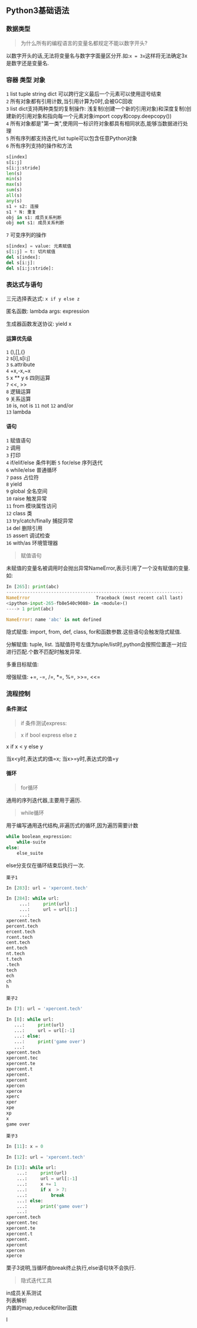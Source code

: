 ## Python3基础语法

### 数据类型

> 为什么所有的编程语言的变量名都规定不能以数字开头?

以数字开头的话,无法将变量名与数字字面量区分开.如:`x = 3x`这样将无法确定3x是数字还是变量名.

### 容器 类型 对象

`1` list tuple string dict 可以跨行定义最后一个元素可以使用逗号结束  
`2` 所有对象都有引用计数,当引用计算为0时,会被GC回收  
`3` list dict支持两种类型的复制操作: 浅复制(创建一个新的引用对象)和深度复制(创建新的引用对象和指向每一个元素对象import copy和copy.deepcopy())  
`4` 所有对象都是"第一类",使用同一标识符对象都具有相同状态,能够当数据进行处理  
`5` 所有序列都支持迭代,list tuple可以包含任意Python对象  
`6` 所有序列支持的操作和方法

```python
s[index]
s[i:j]
s[i:j:stride]
len(s)
min(s)
max(s)
sum(s)
all(s)
any(s)
s1 + s2: 连接
s1 * N: 重复
obj in s1: 成员关系判断
obj not s1: 成员关系判断
```

`7` 可变序列的操作

```python
s[index] = value: 元素赋值
s[1:j] = t: 切片赋值
del s[index]: 
del s[i:j]: 
del s[i:j:stride]: 

```

### 表达式与语句

三元选择表达式: `x if y else z`

匿名函数: lambda args: expression

生成器函数发送协议: yield x 

#### 运算优先级

`1` (),[],{}  
`2` s[i],s[i:j]  
`3` s.attribute  
`4` +x,-x,~x  
`5` x ** y 
`6` 四则运算  
`7` <<, >>  
`8` 逻辑运算  
`9` 关系运算  
`10` is, not is
`11` not
`12` and/or  
`13` lambda

#### 语句

`1` 赋值语句  
`2` 调用  
`3` 打印  
`4` if/elif/else 条件判断
`5` for/else 序列迭代  
`6` while/else 普通循环  
`7` pass 占位符  
`8` yield  
`9` global 全名空间   
`10` raise 触发异常  
`11` from 模块属性访问  
`12` class 类  
`13` try/catch/finally 捕捉异常  
`14` del 删除引用   
`15` assert 调试检查  
`16` with/as 环境管理器

> 赋值语句

未赋值的变量名被调用时会抛出异常NameError,表示引用了一个没有赋值的变量.如:

```python
In [265]: print(abc)
-------------------------------------------------------------------
NameError                         Traceback (most recent call last)
<ipython-input-265-fb8e540c9088> in <module>()
----> 1 print(abc)

NameError: name 'abc' is not defined
```
隐式赋值: import, from, def, class, for和函数参数.这些语句会触发隐式赋值.

分解赋值: tuple, list. 当赋值符号左值为tuple/list时,python会按照位置逐一对应进行匹配.个数不匹配时触发异常.

多重目标赋值:

增强赋值: +=, -=, /=, *=, %=, >>=, <<=

### 流程控制 

#### 条件测试

> if 条件测试express:

> x if bool express else z

x if x < y else y

当x<y时,表达式的值=x; 当x>=y时,表达式的值=y

#### 循环

> for循环

通用的序列迭代器,主要用于遍历.

> while循环

用于编写通用迭代结构,非遍历式的循环,因为遍历需要计数

```Python
while boolean_expression:
	while-suite
else:
	else_suite
```
else分支仅在循环结束后执行一次.

`栗子1`

```Python
In [283]: url = 'xpercent.tech'

In [284]: while url:
     ...:     print(url)
     ...:     url = url[1:]
     ...:
xpercent.tech
percent.tech
ercent.tech
rcent.tech
cent.tech
ent.tech
nt.tech
t.tech
.tech
tech
ech
ch  
h    
```
`栗子2`

```Python
In [7]: url = 'xpercent.tech'

In [8]: while url:
   ...:     print(url)
   ...:     url = url[:-1]
   ...: else:
   ...:     print('game over')
   ...:
xpercent.tech
xpercent.tec
xpercent.te
xpercent.t
xpercent.
xpercent
xpercen
xperce
xperc
xper
xpe
xp
x
game over
```

`栗子3`

```Python
In [11]: x = 0

In [12]: url = 'xpercent.tech'

In [13]: while url:
    ...:     print(url)
    ...:     url = url[:-1]
    ...:     x += 1
    ...:     if x  > 7:
    ...:         break
    ...: else:
    ...:     print('game over')
    ...:
xpercent.tech
xpercent.tec
xpercent.te
xpercent.t
xpercent.
xpercent
xpercen
xperce
```

栗子3说明,当循环由break终止执行,else语句块不会执行.

> 隐式迭代工具

in成员关系测试  
列表解析  
内置的map,reduce和filter函数  


I